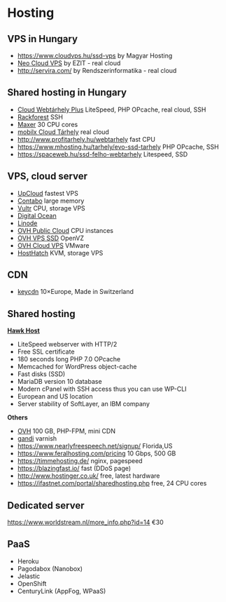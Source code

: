 # Hosting

## VPS in Hungary

- https://www.cloudvps.hu/ssd-vps by Magyar Hosting
- [Neo Cloud VPS](https://www.cloud.hu/szerver/neo-cloud-vps/) by EZIT - real cloud
- http://servira.com/ by Rendszerinformatika - real cloud

## Shared hosting in Hungary

- [Cloud Webtárhely Plus](https://client.ezit.hu/aff.php?aff=036) LiteSpeed, PHP OPcache, real cloud, SSH
- [Rackforest](http://rackforest.hu/korlatlan-tarhely/) SSH
- [Maxer](https://maxer.hu/) 30 CPU cores
- [mobilx Cloud Tárhely](http://mobilxcloud.hu/ugyfelkapu/?affid=204) real cloud
- http://www.profitarhely.hu/webtarhely fast CPU
- https://www.mhosting.hu/tarhely/evo-ssd-tarhely PHP OPcache, SSH
- https://spaceweb.hu/ssd-felho-webtarhely Litespeed, SSD

## VPS, cloud server

- [UpCloud](https://www.upcloud.com/) fastest VPS
- [Contabo](https://contabo.com/?show=vps) large memory
- [Vultr](http://www.vultr.com/?ref=6815796) CPU, storage VPS
- [Digital Ocean](https://www.digitalocean.com/?refcode=1f29354cd6ab)
- [Linode](https://www.linode.com/?r=66de78b7ac99f79ec3a8e89a60c6c825dd107df1)
- [OVH Public Cloud](http://www.ovh.com/fr/cloud/instances/cpu.xml) CPU instances
- [OVH VPS SSD](https://www.ovh.ie/vps/vps-ssd.xml) OpenVZ
- [OVH Cloud VPS](http://www.ovh.ie/vps/vps-cloud.xml) VMware
- [HostHatch](https://portal.hosthatch.com/aff.php?aff=250) KVM, storage VPS

## CDN

- [keycdn](https://www.keycdn.com/?a=18666) 10×Europe, Made in Switzerland

## Shared hosting

**[Hawk Host](https://www.hawkhost.com/shared-web-hosting)**

- LiteSpeed webserver with HTTP/2
- Free SSL certificate
- 180 seconds long PHP 7.0 OPcache
- Memcached for WordPress object-cache
- Fast disks (SSD)
- MariaDB version 10 database
- Modern cPanel with SSH access thus you can use WP-CLI
- European and US location
- Server stability of SoftLayer, an IBM company

**Others**

- [OVH](https://www.ovh.ie/web-hosting/) 100 GB, PHP-FPM, mini CDN
- [gandi](https://www.gandi.net/hosting/simple) varnish
- https://www.nearlyfreespeech.net/signup/ Florida,US
- https://www.feralhosting.com/pricing 10 Gbps, 500 GB
- https://timmehosting.de/ nginx, pagespeed
- https://blazingfast.io/ fast (DDoS page)
- http://www.hostinger.co.uk/ free, latest hardware
- https://ifastnet.com/portal/sharedhosting.php free, 24 CPU cores

## Dedicated server

https://www.worldstream.nl/more_info.php?id=14 €30

## PaaS

- Heroku
- Pagodabox (Nanobox)
- Jelastic
- OpenShift
- CenturyLink (AppFog, WPaaS)
